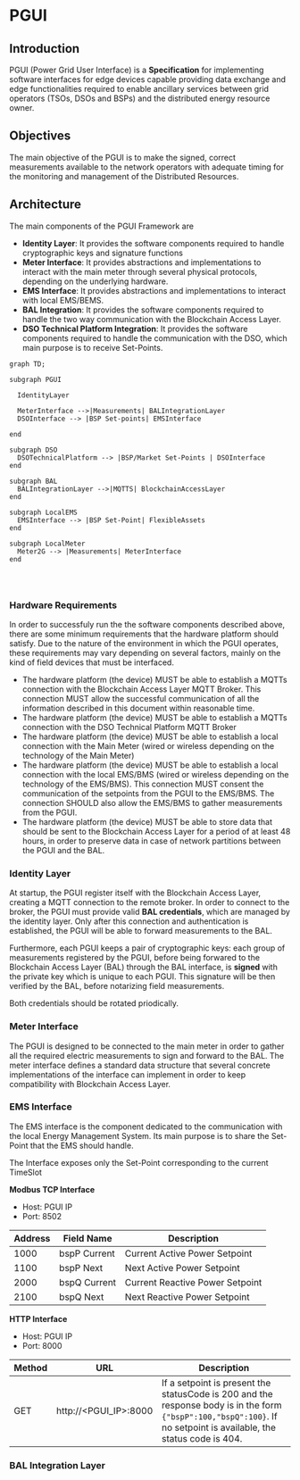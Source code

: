 # PGUI

## Introduction
PGUI (Power Grid User Interface) is a **Specification** for implementing software interfaces for edge devices capable providing data exchange and edge functionalities required to enable ancillary services between grid operators (TSOs, DSOs and BSPs) and the distributed energy resource owner.


## Objectives
The main objective of the PGUI is to make the signed, correct measurements available to the network operators with adequate timing for the monitoring and management of the Distributed Resources.


## Architecture
The main components of the PGUI Framework are

- **Identity Layer**: It provides the software components required to handle cryptographic keys and signature functions
- **Meter Interface**: It provides abstractions and implementations to interact with the main meter through several physical protocols, depending on the underlying hardware.
- **EMS Interface**: It provides abstractions and implementations to interact with local EMS/BEMS.
- **BAL Integration**: It provides the software components required to handle the two way communication with the Blockchain Access Layer.
- **DSO Technical Platform Integration**: It provides the software components required to handle the communication with the DSO, which main purpose is to receive Set-Points.


```mermaid
graph TD;

subgraph PGUI
  
  IdentityLayer 
  
  MeterInterface -->|Measurements| BALIntegrationLayer
  DSOInterface --> |BSP Set-points| EMSInterface
  
end

subgraph DSO
  DSOTechnicalPlatform --> |BSP/Market Set-Points | DSOInterface
end

subgraph BAL
  BALIntegrationLayer -->|MQTTS| BlockchainAccessLayer
end

subgraph LocalEMS
  EMSInterface --> |BSP Set-Point| FlexibleAssets
end

subgraph LocalMeter
  Meter2G --> |Measurements| MeterInterface
end




```
### Hardware Requirements

In order to successfuly run the the software components described above, there are some minimum requirements that the hardware platform should satisfy. Due to the nature of the environment in which the PGUI operates, these requirements may vary depending on several factors, mainly on the kind of field devices that must be interfaced.

- The hardware platform (the device) MUST be able to establish a MQTTs connection with the Blockchain Access Layer MQTT Broker. This connection MUST allow the successful communication of all the information described in this document within reasonable time.
- The hardware platform (the device) MUST be able to establish a MQTTs connection with the DSO Technical Platform MQTT Broker
- The hardware platform (the device) MUST be able to establish a local connection with the Main Meter (wired or wireless depending on the technology of the Main Meter)
- The hardware platform (the device) MUST be able to establish a local connection with the local EMS/BMS (wired or wireless depending on the technology of the EMS/BMS). This connection MUST consent the communication of the setpoints from the PGUI to the EMS/BMS. The connection SHOULD also allow the EMS/BMS to gather measurements from the PGUI.
- The hardware platform (the device) MUST be able to store data that should be sent to the Blockchain Access Layer for a period of at least 48 hours, in order to preserve data in case of network partitions between the PGUI and the BAL.

### Identity Layer

At startup, the PGUI register itself with the Blockchain Access Layer, creating a MQTT connection to the remote broker. In order to connect to the broker, the PGUI must provide valid **BAL credentials**, which are managed by the identity layer. Only after this connection and authentication is established, the PGUI will be able to forward measurements to the BAL.

Furthermore, each PGUI keeps a pair of cryptographic keys: each group of measurements registered by the PGUI, before being forwared to the Blockchain Access Layer (BAL) through the BAL interface, is **signed** with the private key which is unique to each PGUI. This signature will be then verified by the BAL, before notarizing field measurements.

Both credentials should be rotated priodically.

### Meter Interface

The PGUI is designed to be connected to the main meter in order to gather all the required electric measurements to sign and forward to the BAL. The meter interface defines a standard data structure that several concrete implementations of the interface can implement in order to keep compatibility with Blockchain Access Layer.


### EMS Interface

The EMS interface is the component dedicated to the communication with the local Energy Management System. Its main purpose is to share the Set-Point that the EMS should handle.

The Interface exposes only the Set-Point corresponding to the current TimeSlot 

**Modbus TCP Interface**

- Host: PGUI IP
- Port: 8502

| Address | Field Name | Description |
| ----- | ----- | -------- |
| 1000 | bspP Current   | Current Active Power Setpoint |
| 1100 | bspP Next   | Next Active Power Setpoint |
| 2000 | bspQ Current  | Current Reactive Power Setpoint |
| 2100 | bspQ Next   | Next Reactive Power Setpoint |

**HTTP Interface**

- Host: PGUI IP
- Port: 8000

| Method | URL | Description |
| ----- | ----- | -------- |
| GET | http://<PGUI_IP>:8000   | If a setpoint is present the statusCode is 200 and the response body is in the form `{"bspP":100,"bspQ":100}`. If no setpoint is available, the status code is 404. |
  

### BAL Integration Layer
